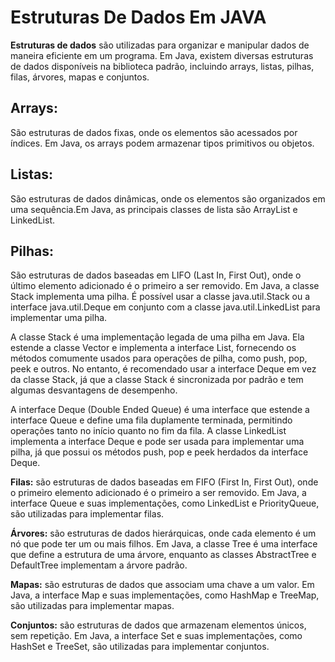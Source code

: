# **Estruturas De Dados Em JAVA**   

**Estruturas de dados** são utilizadas para organizar e manipular dados de maneira eficiente em um programa. 
Em Java, existem diversas estruturas de dados disponíveis na biblioteca padrão, incluindo arrays, listas, pilhas, filas,
árvores, mapas e conjuntos.



## **Arrays:** 

São estruturas de dados fixas, onde os elementos são acessados por índices. Em Java, os arrays podem 
armazenar tipos primitivos ou objetos.



## **Listas:** 

São estruturas de dados dinâmicas, onde os elementos são organizados em uma sequência.Em Java, as
principais classes de lista são ArrayList e LinkedList.

    

## **Pilhas:** 

São estruturas de dados baseadas em LIFO (Last In, First Out), onde o último elemento adicionado é o
primeiro a ser removido. Em Java, a classe Stack implementa uma pilha.
É possível usar a classe java.util.Stack ou a interface java.util.Deque em conjunto com a classe java.util.LinkedList para implementar uma pilha.

A classe Stack é uma implementação legada de uma pilha em Java. Ela estende a classe Vector e implementa a interface List, fornecendo os métodos comumente usados para operações de pilha, como push, pop, peek e outros. No entanto, é recomendado usar a interface Deque em vez da classe Stack, já que a classe Stack é sincronizada por padrão e tem algumas desvantagens de desempenho.

A interface Deque (Double Ended Queue) é uma interface que estende a interface Queue e define uma fila duplamente terminada, permitindo operações tanto no início quanto no fim da fila. A classe LinkedList implementa a interface Deque e pode ser usada para implementar uma pilha, já que possui os métodos push, pop e peek herdados da interface Deque.

**Filas:** são estruturas de dados baseadas em FIFO (First In, First Out), onde o primeiro elemento adicionado é o
primeiro a ser removido. Em Java, a interface Queue e suas implementações, como LinkedList e PriorityQueue,
são utilizadas para implementar filas. 

**Árvores:** são estruturas de dados hierárquicas, onde cada elemento é um nó que pode ter um ou mais filhos. Em Java,
a classe Tree é uma interface que define a estrutura de uma árvore, enquanto as classes AbstractTree e DefaultTree
implementam a árvore padrão.

**Mapas:** são estruturas de dados que associam uma chave a um valor. Em Java, a interface Map e suas implementações,
como HashMap e TreeMap, são utilizadas para implementar mapas.

**Conjuntos:** são estruturas de dados que armazenam elementos únicos, sem repetição. Em Java, a interface Set e suas
implementações, como HashSet e TreeSet, são utilizadas para implementar conjuntos.